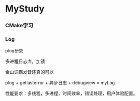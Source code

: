 # MyStudy

### CMake学习

### Log

plog研究

多进程日志库，加锁

金山词霸发音还真的可以


plog + getlasterror + 异步日志 + debugview = myLog

性能要求：多线程，多进程，时间效率，错误处理，用户体验配置。

